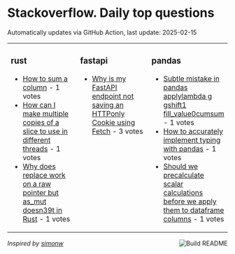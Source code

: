 # Stackoverflow. Daily top questions 

Automatically updates via GitHub Action, last update: <!-- date starts -->2025-02-15<!-- date ends -->


<table><tr><td valign="top" width="33%">

### rust
<!-- rust starts -->
* [How to sum a column](https://stackoverflow.com/questions/79438719/how-to-sum-a-column) - 1 votes
* [How can I make multiple copies of a slice to use in different threads](https://stackoverflow.com/questions/79441897/how-can-i-make-multiple-copies-of-a-slice-to-use-in-different-threads) - 1 votes
* [Why does replace work on a raw pointer but as_mut doesn39t in Rust](https://stackoverflow.com/questions/79439307/why-does-replace-work-on-a-raw-pointer-but-as-mut-doesnt-in-rust) - 1 votes
<!-- rust ends -->
</td><td valign="top" width="34%">


### fastapi
<!-- fastapi starts -->
* [Why is my FastAPI endpoint not saving an HTTPonly Cookie using Fetch](https://stackoverflow.com/questions/79441349/why-is-my-fastapi-endpoint-not-saving-an-httponly-cookie-using-fetch) - 3 votes
<!-- fastapi ends -->
</td><td valign="top" width="34%">


### pandas
<!-- pandas starts -->
* [Subtle mistake in pandas applylambda g gshift1 fill_value0cumsum](https://stackoverflow.com/questions/79442105/subtle-mistake-in-pandas-applylambda-g-g-shift1-fill-value-0-cumsum) - 1 votes
* [How to accurately implement typing with pandas](https://stackoverflow.com/questions/79440392/how-to-accurately-implement-typing-with-pandas) - 1 votes
* [Should we precalculate scalar calculations before we apply them to dataframe columns](https://stackoverflow.com/questions/79440315/should-we-pre-calculate-scalar-calculations-before-we-apply-them-to-dataframe-co) - 1 votes
<!-- pandas ends -->
</td></tr></table>

<a href="https://github.com/hp0404/hp0404/actions"><img src="https://github.com/hp0404/hp0404/workflows/Build%20README/badge.svg" align="right" alt="Build README"></a> <p>*Inspired by  [simonw](https://github.com/simonw/simonw)*</p>
